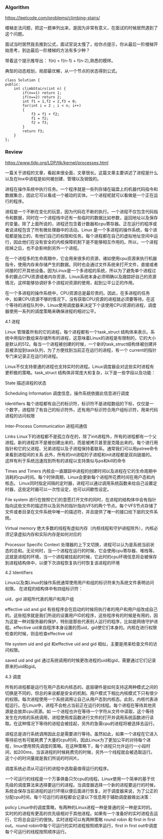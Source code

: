 
### Algorithm

https://leetcode.com/problems/climbing-stairs/

楼梯走法问题，把这一题单列出来，是因为非常有意义，在面试的时候居然遇到了这个问题。

面试当时居然我去推到公式，面试官说太慢了，给你点提示，你从最后一阶楼梯开始思考，到达最后一阶楼梯的方法有多少种？

带着这个提示推导出： f(n) = f(n-1) + f(n-2),熟悉的模样。

典型的动态规划，局部最优解，从一个节点的状态得到公式。

```
class Solution {
public:
    int climbStairs(int n) {
        if(n==1) return 1;
        if(n==2) return 2;
        int f1 = 1,f2 = 2,f3 = 0;
        for(int i = 2 ; i < n; i++)
        {
            f3 = f1 + f2;
            f1 = f2;
            f2 = f3;
        }
        return f3;
    }
};
```
### Review

https://www.tldp.org/LDP/tlk/kernel/processes.html

一篇关于进程的文章，看起来很全面，文章很长。这篇文章主要讲述了进程是什么以及在linx中进程是如何被创建、管理以及销毁的。

进程在操作系统中执行任务。一个程序就是一些列存储在磁盘上的机器代码指令和数据集合，因此它可以看成一个被动的实体。一个进程呢就可以看做是一个正在运行的程序。

进程是一个不断在变化的玩意，因为代码在不断的执行。一个进程不仅包含代码指令和数据，同时在一个进程栈中还有一些临时的数据比如参数，返回地址以及保存的变量。除了上面所说的，进程还包含着计数器和cpu寄存器。正在运行的程序或者说进程包含了所有微处理器中的活动。Linux 是一个多进程的操作系统，每个进程都是独立的，有他们自己的权限和任务。每个进程都在自己的虚拟地址空间中运行，因此他们在没有安全的内核保障机制下是不能够相互作用的。所以，一个进程挂掉之后，也不会影响到另外一个进程。

在一个进程多的生命周期中，它会用来很多的资源，诸如使用cpu资源来执行机器指令，使用内存来存储产生的数据。同时也会通过文件系统来打开文件，直接或者间接的打开其他设备。因为Linux是一个多进程的系统，所以为了避免单个进程过多的霸占CPU资源或者内存资源，Linux系统本身必须明确以及跟踪好自己的资源情况，这样能够协调好多个进程对资源的使用，起到公平公正的作用。

在一个多进程的操作系统中，CPU资源总是最珍贵的。因此，在多进程的任务中，如果CPU资源不够的情况下，没有获取CPU资源的进程就必须要等待。在这个等待的进程队列中，Linux使用调度器来决定下个该使用CPU资源的进程，调度器使用一系列的调度策略来确保进程的相对公平。

4.1 进程

Linux 管理着所有的它的进程，每个进程都有一个task_struct 结构体来表示。系统中用指针数组来存储所有的进程，这意味着Linux的进程是有限制的，它的大小是默认的512。每当一个进程被创建的时候，一个新的task_struct结构体被创建并且被添加到task队列，为了方便找到当前正在运行的进程，有一个
current的指针专门来记录正在运行的进程。

Linux不仅支持普通的进程也支持实时的进程。Linux调度器会对这些实时进程有更积极的策略。task_struct 结构体非常庞大和复杂，以下是一些字段以及功能：

State 描述进程的状态

Scheduling Information  调度信息，操作系统依据此信息进行调度

Identifiers 每个进程都有自己的标识符，标识符不是进程数组的下标，仅仅是一个数字，进程除了有自己的标识符外，还有用户标识符合用户组标识符，用来代码进程的访问权限

Inter-Process Communication 进程间通信

Links Linux下的进程都不是孤立存在的，除了init进程外，所有的进程都有一个父进程。新的进程并不是被创建出来的，而是被拷贝甚至是克隆出来的。每个进行用指针和它的父进程、兄弟进程以及子进程保持着联系。通常我们可以用pstree命令来看到进程间的关系
此外，所有的init进程的子进程和init进程都是双向链接的。这样有利于系统迅速找到所有的进程以支持类似与ps和kill的命令

Times and Timers 内核会一直跟踪中进程的创建时间以及进程在它的生命周期中消耗的cpu时间。每个时钟周期，Linux会更新每个进程所花费时间在用户态和内核态。
Linux同时指定间隔的定时器，进程可以通过调用系统函数来给自己设置定时器，这些定时器可以一次性设定，也可以间歇性设定。

File system 进行在按照它们的意愿打开文件的同时，在进程的结构体中会有指针指向这些文件的描述符以及另外的指针指向VFS的两个节点。每个VFS节点存储了文件或者目录在文件系统中唯一的描述符，并且提供了唯一的接口给下层的文件系统。

Virtual memory 绝大多数的线程有虚拟内存（内核线程和守护进程除外），内核必须记录虚拟内存和实际内存是如何对应的

Processor Specific Context 处理器的上下文切换，进程可以认为是系统当前状态的总和。无论何时，当一个进程在运行的时候，它会使用cpu寄存器、堆栈等。这就是进程的环境，当一个进程被挂起的时候，它此时的cpu环境信息将会被保存到进程结构体中，以便下次进程恢复执行时恢复该进程的环境

4.2  Identifiers 

Linux以及类Linux的操作系统通常使用用户和组的标识符来为系统文件表明访问权限。
在进程的结构体中有四组标识符：

uid，gid 进程所代表的用户和用户组

effective uid and gid 有些程序会在启动的时候将执行者的用户和用户组改成自己的。这些程序就是我们所说的设置用户ID的程序，这些程序有的时候是有用的，因为这是一种对服务器的保护，特别是那些代表别人运行的程序，比如是网络守护进程。effective uid来自程序本身设置的而uid，gid使它们本身的。内核在进行权限检查的时候，则会检查effective uid

file system uid and gid 和effective uid and gid 相似，主要是用来检查文件的访问权限。

saved uid and gid 通过系统调用的时候更改进程的uid和gid，需要通过它们记录原来的uid和gid。

4.3 调度

所有的进程都是运行在用户态和内核态的。底层硬件是如何支持这两种模式之间的切换是不同的，但总的来说都是安全的机制。用户模式下相比内核模式下只有很少的权限。每次进程使用一个系统调用让自己从用户态到内核态。此刻，内核代表进程运行。在Linux中，进程不会枪占当前正在运行的线程。每个进程在等待其他资源是会放弃cpu资源。如 一个进程也许在等待一个字符从文件中读取，这个等待发生在内核的系统调用，进程使用库函数进行文件的打开并调用系统函数进行读取。在这种情况下等待的进程会被挂起，另外的急需cpu的进程将被选择去运行。

进程总是进行系统调用因此总是需要进行等待。虽然如此，如果一个进程在它进入等待前也有可能耗费了大量的cpu时间，因此Linux为了更加公平的对待每个进程，linux使用预先调度的策略。在这种策略下，每个进程只允许运行一小段时间，如200ms，当该进程的时候耗费完的时候，另外一个线程就会被选取运行。这个小的时间量就是我们所说的时间片。

调度系统必须从可运行的进程中选取最值得运行的程序。

一个可运行的线程是一个万事俱备只欠cpu的线程。Linux使用一个简单的基于优先级的调度算法来选择要运行的进程。当调度器选择一个新的进程要运行的时候，系统会保存当前进程的运行环境以便后面进行恢复。对于调度器来说，为了公正的分配cpu时间，每个可运行的进程都会记录以下信息用于辅助调度器做出决策：

policy  Linux中的调度策略，有两种的Linux进程一种是普通的另一种是实时的。实时的的进程有更高的优先级相对于其他进程。如果有一个准备好的实时进程去运行，它将总会运行的很快。实时进程可以有两种策略 round robin 和 first in first out。round robin中每个可运行的实时进程按照顺序运行，first in first out中调度每个可运行的线程按照顺序运行。


